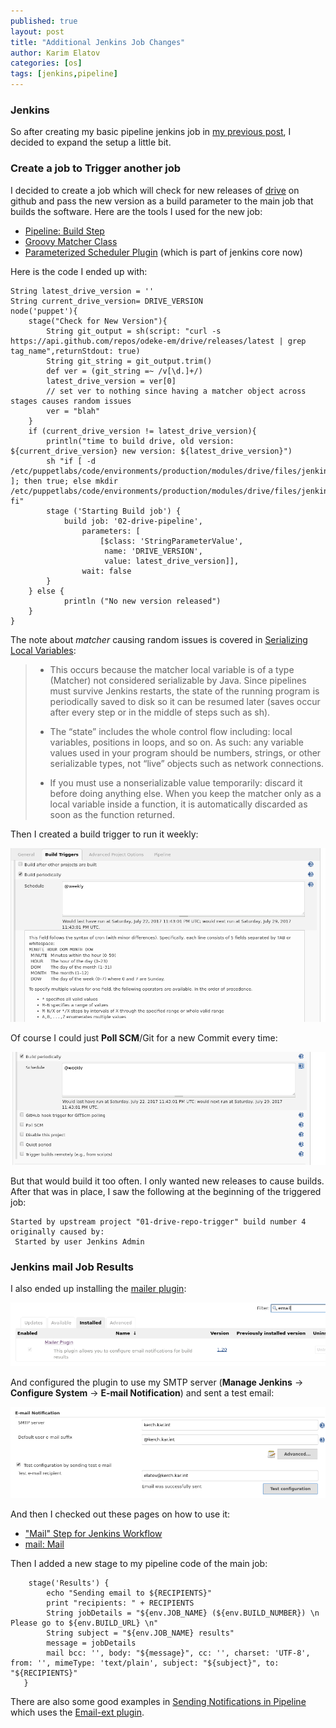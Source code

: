 ```yaml
---
published: true
layout: post
title: "Additional Jenkins Job Changes"
author: Karim Elatov
categories: [os]
tags: [jenkins,pipeline]
---
```

### Jenkins
So after creating my basic pipeline jenkins job in [my previous post](/2017/12/getting-started-with-jenkins/), I decided to expand the setup a little bit.

### Create a job to Trigger another job
I decided to create a job which will check for new releases of [drive](https://github.com/odeke-em/drive) on github and pass the new version as a build parameter to the main job that builds the software. Here are the tools I used for the new job:

- [Pipeline: Build Step](https://jenkins.io/doc/pipeline/steps/pipeline-build-step/)
- [Groovy Matcher Class](http://docs.groovy-lang.org/latest/html/groovy-jdk/java/util/regex/Matcher.html)
- [Parameterized Scheduler Plugin](https://plugins.jenkins.io/parameterized-scheduler/) (which is part of jenkins core now)

Here is the code I ended up with:

    String latest_drive_version = ''
    String current_drive_version= DRIVE_VERSION
    node('puppet'){
        stage("Check for New Version"){
            String git_output = sh(script: "curl -s https://api.github.com/repos/odeke-em/drive/releases/latest | grep tag_name",returnStdout: true)
            String git_string = git_output.trim()
            def ver = (git_string =~ /v[\d.]+/)
            latest_drive_version = ver[0]
            // set ver to nothing since having a matcher object across stages causes random issues
            ver = "blah"
        }
        if (current_drive_version != latest_drive_version){
            println("time to build drive, old version: ${current_drive_version} new version: ${latest_drive_version}")
            sh "if [ -d /etc/puppetlabs/code/environments/production/modules/drive/files/jenkins/${latest_drive_version} ]; then true; else mkdir /etc/puppetlabs/code/environments/production/modules/drive/files/jenkins/${latest_drive_version}; fi"
            stage ('Starting Build job') {
                build job: '02-drive-pipeline',
                    parameters: [
                        [$class: 'StringParameterValue',
                         name: 'DRIVE_VERSION',
                         value: latest_drive_version]],
                    wait: false
            }
        } else {
                println ("No new version released")
        }
    }

The note about *matcher* causing random issues is covered in [Serializing Local Variables](https://github.com/jenkinsci/pipeline-plugin/blob/master/TUTORIAL.md#serializing-local-variables):

> * This occurs because the matcher local variable is of a type (Matcher) not considered serializable by Java. Since pipelines must survive Jenkins restarts, the state of the running program is periodically saved to disk so it can be resumed later (saves occur after every step or in the middle of steps such as sh).
>
> * The “state” includes the whole control flow including: local variables, positions in loops, and so on. As such: any variable values used in your program should be numbers, strings, or other serializable types, not “live” objects such as network connections.
>
> * If you must use a nonserializable value temporarily: discard it before doing anything else. When you keep the matcher only as a local variable inside a function, it is automatically discarded as soon as the function returned.

Then I created a build trigger to run it weekly:

![build-trigger-cron](https://raw.githubusercontent.com/elatov/upload/master/jenkins-mail/build-trigger-cron.png)

Of course I could just **Poll SCM**/Git for a new Commit every time:

![build-triggers](https://raw.githubusercontent.com/elatov/upload/master/jenkins-mail/build-triggers.png)

But that would build it too often. I only wanted new releases to cause builds. After that was in place, I saw the following at the beginning of the triggered job:

    Started by upstream project "01-drive-repo-trigger" build number 4
    originally caused by:
     Started by user Jenkins Admin

### Jenkins mail Job Results
I also ended up installing the [mailer plugin](https://plugins.jenkins.io/mailer/):

![jenkins-mailer-plugin-installed](https://raw.githubusercontent.com/elatov/upload/master/jenkins-mail/jenkins-mailer-plugin-installed.png)

And configured the plugin to use my SMTP server (**Manage Jenkins** -> **Configure System** -> **E-mail Notification**) and sent a test email:

![mailer-email-sent](https://raw.githubusercontent.com/elatov/upload/master/jenkins-mail/mailer-email-sent.png)

And then I checked out these pages on how to use it:

- ["Mail" Step for Jenkins Workflow](https://www.previous.cloudbees.com/blog/mail-step-jenkins-workflow)
- [mail: Mail](https://jenkins.io/doc/pipeline/steps/workflow-basic-steps/#code-mail-code-mail)

Then I added a new stage to my pipeline code of the main job:

        stage('Results') {
            echo "Sending email to ${RECIPIENTS}"
            print "recipients: " + RECIPIENTS
            String jobDetails = "${env.JOB_NAME} (${env.BUILD_NUMBER}) \n Please go to ${env.BUILD_URL} \n"
            String subject = "${env.JOB_NAME} results"
            message = jobDetails
            mail bcc: '', body: "${message}", cc: '', charset: 'UTF-8', from: '', mimeType: 'text/plain', subject: "${subject}", to: "${RECIPIENTS}"
       }

There are also some good examples in [Sending Notifications in Pipeline](https://www.previous.cloudbees.com/blog/sending-notifications-pipeline) which uses the [Email-ext plugin](https://plugins.jenkins.io/email-ext/).
